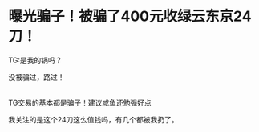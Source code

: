 # 曝光骗子！被骗了400元收绿云东京24刀！


TG:是我的锅吗？

没被骗过，路过！<br />
<br />
<img src="static/image/smiley/default/time.gif" smilieid="15" border="0" alt="" /><img src="static/image/smiley/default/time.gif" smilieid="15" border="0" alt="" /><img src="static/image/smiley/default/time.gif" smilieid="15" border="0" alt="" />

TG交易的基本都是骗子！建议咸鱼还勉强好点

我关注的是这个24刀这么值钱吗，有几个都被我扔了。
